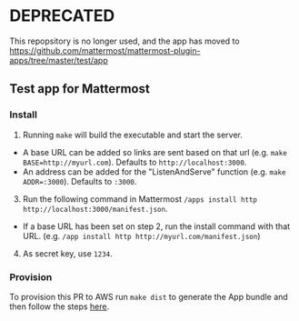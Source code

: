 # DEPRECATED

This repopsitory is no longer used, and the app has moved to https://github.com/mattermost/mattermost-plugin-apps/tree/master/test/app


## Test app for Mattermost

### Install

1. Running `make` will build the executable and start the server.
  - A base URL can be added so links are sent based on that url (e.g. `make BASE=http://myurl.com`). Defaults to `http://localhost:3000`.
  - An address can be added for the "ListenAndServe" function (e.g. `make ADDR=:3000`). Defaults to `:3000`.
3. Run the following command in Mattermost `/apps install http http://localhost:3000/manifest.json`.
  - If a base URL has been set on step 2, run the install command with that URL. (e.g. `/app install http http://myurl.com/manifest.json`)
4. As secret key, use `1234`.

### Provision

To provision this PR to AWS run `make dist` to generate the App bundle and then follow the steps [here](https://github.com/mattermost/mattermost-plugin-apps#provisioning).
